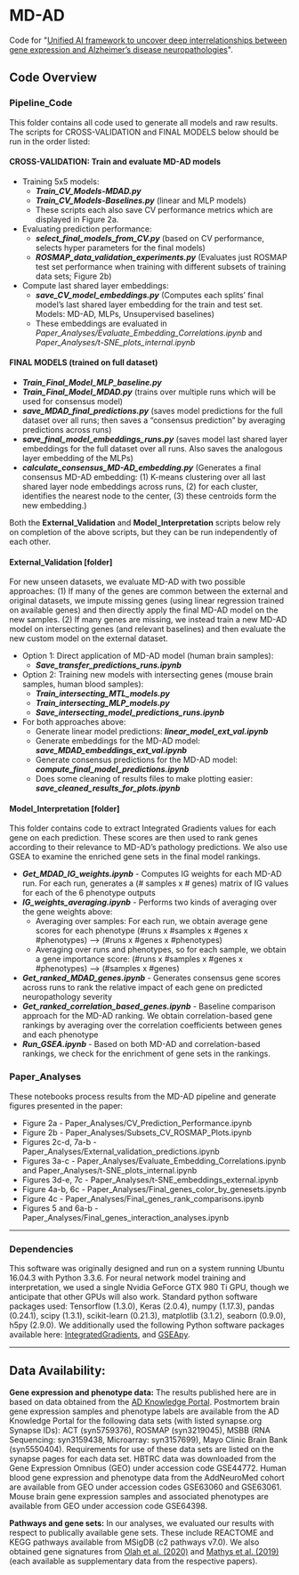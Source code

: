 # MD-AD

Code for "[Unified AI framework to uncover deep interrelationships between gene expression and Alzheimer’s disease neuropathologies](https://www.nature.com/articles/s41467-021-25680-7)". 

## Code Overview

### Pipeline_Code

This folder contains all code used to generate all models and raw results.
The scripts for CROSS-VALIDATION and FINAL MODELS below should be run in the order listed: 

#### CROSS-VALIDATION:  Train and evaluate MD-AD models
- Training 5x5 models:
	- **_Train_CV_Models-MDAD.py_**
	- **_Train_CV_Models-Baselines.py_** (linear and MLP models)
	- These scripts each also save CV performance metrics which are displayed in Figure 2a.
- Evaluating prediction performance:
	- **_select_final_models_from_CV.py_** (based on CV performance, selects hyper parameters for the final models)
	- **_ROSMAP_data_validation_experiments.py_** (Evaluates just ROSMAP test set performance when training with different subsets of training data sets; Figure 2b)
- Compute last shared layer embeddings:
	- **_save_CV_model_embeddings.py_**  (Computes each splits’ final model’s last shared layer embedding for the train and test set. Models: MD-AD, MLPs, Unsupervised baselines)
	- These embeddings are evaluated in _Paper_Analyses/Evaluate_Embedding_Correlations.ipynb_ and _Paper_Analyses/t-SNE_plots_internal.ipynb_

#### FINAL MODELS (trained on full dataset)
- **_Train_Final_Model_MLP_baseline.py_**
- **_Train_Final_Model_MDAD.py_** (trains over multiple runs which will be used for consensus model)
- **_save_MDAD_final_predictions.py_** (saves model predictions for the full dataset over all runs; then saves a “consensus prediction” by averaging predictions across runs)
- **_save_final_model_embeddings_runs.py_** (saves model last shared layer embeddings for the full dataset over all runs. Also saves the analogous layer embedding of the MLPs)
- **_calculate_consensus_MD-AD_embedding.py_** (Generates a final consensus MD-AD embedding: (1) K-means clustering over all last shared layer node embeddings across runs, (2) for each cluster, identifies the nearest node to the center, (3) these centroids form the new embedding.)

Both the **External_Validation** and **Model_Interpretation** scripts below rely on completion of the above scripts, but they can be run independently of each other.

####  External_Validation [folder]
For new unseen datasets, we evaluate MD-AD with two possible approaches: (1) If many of the genes are common between the external and original datasets, we impute missing genes (using linear regression trained on available genes) and then directly apply the final MD-AD model on the new samples. (2) If many genes are missing, we instead train a new MD-AD model on intersecting genes (and relevant baselines) and then evaluate the new custom model on the external dataset.  
- Option 1:  Direct application of MD-AD model (human brain samples):
	- **_Save_transfer_predictions_runs.ipynb_**
- Option 2: Training new models with intersecting genes (mouse brain samples, human blood samples):
	- **_Train_intersecting_MTL_models.py_**
	- **_Train_intersecting_MLP_models.py_**
	- **_Save_intersecting_model_predictions_runs.ipynb_**
- For both approaches above:
	- Generate linear model predictions: **_linear_model_ext_val.ipynb_**
	- Generate embeddings for the MD-AD model: **_save_MDAD_embeddings_ext_val.ipynb_**
	- Generate consensus predictions for the MD-AD model: **_compute_final_model_predictions.ipynb_**
	- Does some cleaning of results files to make plotting easier: **_save_cleaned_results_for_plots.ipynb_**

#### Model_Interpretation [folder]
This folder contains code to extract Integrated Gradients values for each gene on each prediction. These scores are then used to rank genes according to their relevance to MD-AD’s pathology predictions. We also use GSEA to examine the enriched gene sets in the final model rankings.

- **_Get_MDAD_IG_weights.ipynb_** - Computes IG weights for each MD-AD run. For each run, generates a (# samples x # genes) matrix of IG values for each of the 6 phenotype outputs
- **_IG_weights_averaging.ipynb_** - Performs two kinds of averaging over the gene weights above:
	- Averaging over samples: For each run, we obtain average gene scores for each phenotype (#runs x #samples x #genes x #phenotypes) --> (#runs x #genes x #phenotypes)
	- Averaging over runs and phenotypes, so for each sample, we obtain a gene importance score: (#runs x #samples x #genes x #phenotypes) --> (#samples x #genes)
- **_Get_ranked_MDAD_genes.ipynb_** - Generates consensus gene scores across runs to rank the relative impact of each gene on predicted neuropathology severity
- **_Get_ranked_correlation_based_genes.ipynb_** - Baseline comparison approach for the MD-AD ranking. We obtain correlation-based gene rankings by averaging over the correlation coefficients between genes and each phenotype
- **_Run_GSEA.ipynb_** - Based on both MD-AD and correlation-based rankings, we check for the enrichment of gene sets in the rankings.

### Paper_Analyses
These notebooks process results from the MD-AD pipeline and generate figures presented in the paper:
- Figure 2a - Paper_Analyses/CV_Prediction_Performance.ipynb
- Figure 2b - Paper_Analyses/Subsets_CV_ROSMAP_Plots.ipynb
- Figures 2c-d, 7a-b - Paper_Analyses/External_validation_predictions.ipynb
- Figures 3a-c - Paper_Analyses/Evaluate_Embedding_Correlations.ipynb and Paper_Analyses/t-SNE_plots_internal.ipynb
- Figures 3d-e, 7c - Paper_Analyses/t-SNE_embeddings_external.ipynb
- Figure 4a-b, 6c - Paper_Analyses/Final_genes_color_by_genesets.ipynb
- Figure 4c - Paper_Analyses/Final_genes_rank_comparisons.ipynb
- Figures 5 and 6a-b - Paper_Analyses/Final_genes_interaction_analyses.ipynb

------------
### Dependencies 

This software was originally designed and run on a system running Ubuntu 16.04.3 with Python 3.3.6. For neural network model training and interpretation, we used a single Nvidia GeForce GTX 980 Ti GPU, though we anticipate that other GPUs will also work. Standard python software packages used: Tensorflow (1.3.0), Keras (2.0.4), numpy (1.17.3), pandas (0.24.1), scipy (1.3.1), scikit-learn (0.21.3), matplotlib (3.1.2), seaborn (0.9.0), h5py (2.9.0). We additionally used the following Python software packages available here: [IntegratedGradients](https://github.com/hiranumn/IntegratedGradients), and [GSEApy](https://pypi.org/project/gseapy/). 

-----------
## Data Availability:
**Gene expression and phenotype data:** The results published here are in based on data obtained from the [AD Knowledge Portal](https://adknowledgeportal.synapse.org/). Postmortem brain gene expression samples and phenotype labels are available from the AD Knowledge Portal for the following data sets (with listed synapse.org Synapse IDs):  ACT (syn5759376), ROSMAP (syn3219045), MSBB (RNA Sequencing: syn3159438, Microarray: syn3157699), Mayo Clinic Brain Bank (syn5550404). Requirements for use of these data sets are listed on the synapse pages for each data set. HBTRC data was downloaded from the Gene Expression Omnibus (GEO) under accession code GSE44772.  Human blood gene expression and phenotype data from the AddNeuroMed cohort are available from GEO under accession codes GSE63060 and GSE63061. Mouse brain gene expression samples and associated phenotypes are available from GEO under accession code GSE64398.

**Pathways and gene sets:** In our analyses, we evaluated our results with respect to publically available gene sets. These include REACTOME and KEGG pathways available from MSigDB (c2 pathways v7.0). We also obtained gene signatures from [Olah et al. (2020)](https://doi.org/10.1038/s41467-020-19737-2) and [Mathys et al. (2019)](https://doi.org/10.1038/s41586-019-1195-2) (each available as supplementary data from the respective papers).


